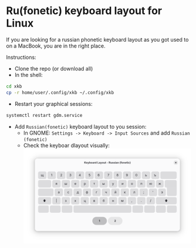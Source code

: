 # Ru(fonetic) keyboard layout for Linux

If you are looking for a russian phonetic keyboard layout as you got used to on a MacBook, you are in the right place.

Instructions:
* Clone the repo (or download all)
* In the shell:

```bash
cd xkb
cp -r home/user/.config/xkb ~/.config/xkb
```

* Restart your graphical sessions:
```bash
systemctl restart gdm.service
```

* Add `Russian(fonetic)` keyboard layout to you session:
  * In GNOME: `Settings -> Keyboard -> Input Sources` and add `Russian (fonetic)`
  * Check the keyboar dlayout visually: ![visual layout](/images/ru_fonetic.png) 

